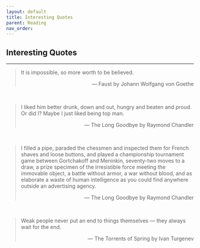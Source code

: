 ```yaml
---
layout: default
title: Interesting Quotes
parent: Reading
nav_order: 
---
```


## Interesting Quotes

---

>It is impossible, so more worth to be believed.
>
><div style="text-align: right"> — Faust by Johann Wolfgang von Goethe </div>

<br>

>I liked him better drunk, down and out, hungry and beaten and proud. Or did I? Maybe I just liked being top man. 
>
><div style="text-align: right"> — The Long Goodbye by Raymond Chandler </div>

<br>

>I filled a pipe, paraded the chessmen and inspected them for French shaves and loose buttons, and played a championship tournament game between Gortchakoff and Meninkin, seventy-two moves to a draw, a prize specimen of the irresistible force meeting the immovable object, a battle without armor, a war without blood, and as elaborate a waste of human intelligence as you could find anywhere outside an advertising agency. 
>
><div style="text-align: right"> — The Long Goodbye by Raymond Chandler </div>

<br>

>Weak people never put an end to things themselves — they always wait for the end.
>
><div style="text-align: right"> — The Torrents of Spring by Ivan Turgenev </div>

<br>


 